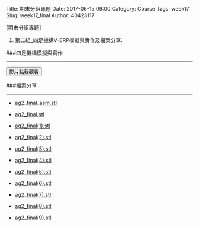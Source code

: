 Title: 期末分組專題
Date: 2017-06-15 09:00
Category: Course
Tags: week17
Slug: week17_final
Author: 40423117

[期末分組專題] 

1. 第二組_四足機構V-ERP模擬與實作及檔案分享.

<!-- PELICAN_END_SUMMARY -->
</hr>

###四足機構模擬與實作
<hr>

<button onClick="lity('https://www.youtube.com/embed/rzuJ6d3NtZI?rel=0')"><span class="glyphicon glyphicon-facetime-video"></span> 影片點我觀看 </button>

###檔案分享
<hr>

  * [ag2_final_asm.stl](https://40423117.github.io/2017springcd_hw/final/fourfoot/ag2_final_asm.stl)

  * [ag2_final.stl](https://40423117.github.io/2017springcd_hw/final/fourfoot/ag2_final.stl)
  
  * [ag2_final(1).stl](https://40423117.github.io/2017springcd_hw/final/fourfoot/ag2_final(1).stl)
  
  * [ag2_final(2).stl](https://40423117.github.io/2017springcd_hw/final/fourfoot/ag2_final(2).stl)
  
  * [ag2_final(3).stl](https://40423117.github.io/2017springcd_hw/final/fourfoot/ag2_final(3).stl)
  
  * [ag2_final(4).stl](https://40423117.github.io/2017springcd_hw/final/fourfoot/ag2_final(4).stl)
  
  * [ag2_final(5).stl](https://40423117.github.io/2017springcd_hw/final/fourfoot/ag2_final(5).stl)
  
  * [ag2_final(6).stl](https://40423117.github.io/2017springcd_hw/final/fourfoot/ag2_final(6).stl)
  
  * [ag2_final(7).stl](https://40423117.github.io/2017springcd_hw/final/fourfoot/ag2_final(7).stl)
  
  * [ag2_final(8).stl](https://40423117.github.io/2017springcd_hw/final/fourfoot/ag2_final(8).stl)
  
  * [ag2_final(9).stl](https://40423117.github.io/2017springcd_hw/final/fourfoot/ag2_final(9).stl)